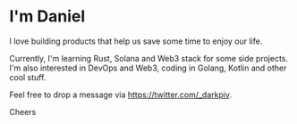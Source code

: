 # I'm Daniel
I love building products that help us save some time to enjoy our life.

Currently, I'm learning Rust, Solana and Web3 stack for some side projects. I'm also interested in DevOps and Web3, coding in Golang, Kotlin and other cool stuff.

Feel free to drop a message via https://twitter.com/_darkpiv.

Cheers
